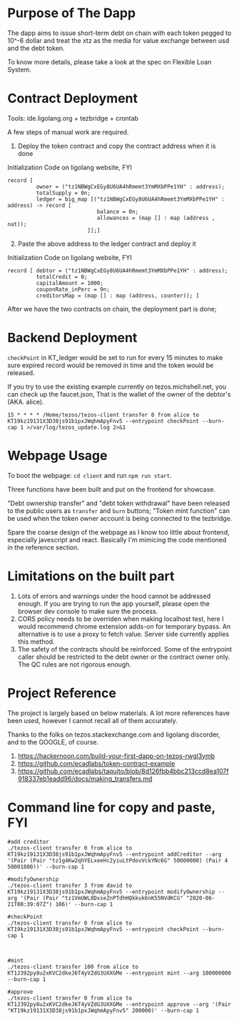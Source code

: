 # Purpose of The Dapp

The dapp aims to issue short-term debt on chain with each token pegged to 10^-6 dollar and treat the xtz as the media for value exchange between usd and the debt token.

To know more details, please take a look at the spec on Flexible Loan System.

# Contract Deployment 

Tools: ide.ligolang.org + tezbridge + crontab

A few steps of manual work are required.
1. Deploy the token contract and copy the contract address when it is done

Initialization Code on ligolang website, FYI
```
record [
         owner = ("tz1NBWgCxEGy8U6UA4hRmemt3YmMXbPPe1YH" : address);
         totalSupply = 0n;
         ledger = big_map [("tz1NBWgCxEGy8U6UA4hRmemt3YmMXbPPe1YH" : address) -> record [
                            balance = 0n;
                            allowances = (map [] : map (address , nat));
                         ]];]
```
2. Paste the above address to the ledger contract and deploy it

Initialization Code on ligolang website, FYI
```
record [ debtor = ("tz1NBWgCxEGy8U6UA4hRmemt3YmMXbPPe1YH" : address); 
         totalCredit = 0; 
         capitalAmount = 1000; 
         couponRate_inPerc = 9n; 
         creditorsMap = (map [] : map (address, counter)); ]
```

After we have the two contracts on chain, the deployment part is done;

# Backend Deployment

`checkPoint` in KT_ledger would be set to run for every 15 minutes to make sure expired record would be removed in time and the token would be released.

If you try to use the existing example currently on tezos.michshell.net, you can check up the faucet.json, That is the wallet of the owner of the debtor's (AKA. alice).

```
15 * * * * /Home/tezos/tezos-client transfer 0 from alice to KT19kz19131X3D38js91b1pxJWqhmApyFnv5 --entrypoint checkPoint --burn-cap 1 >/var/log/tezos_update.log 2>&1
```
# Webpage Usage

To boot the webpage: `cd client` and run `npm run start`. 

Three functions have been built and put on the frontend for showcase.

"Debt ownership transfer" and "debt token withdrawal" have been released to the public users as `transfer` and `burn` buttons;  "Token mint function" can be used when the token owner account is being connected to the tezbridge.

Spare the coarse design of the webpage as I know too little about frontend, especially javescript and react.  Basically I'm mimicing the code mentioned in the reference section.

# Limitations on the built part

1. Lots of errors and warnings under the hood cannot be addressed enough. If you are trying to run the app yourself, please open the browser dev console to make sure the process.
2. CORS policy needs to be overriden when making localhost test, here I would recommend chrome extension adds-on for temporary bypass. An alternative is to use a proxy to fetch value.  Server side currently applies this method.
3. The safety of the contracts should be reinforced. Some of the entrypoint caller should be restricted to the debt owner or the contract owner only.  The QC rules are not rigorous enough.


# Project Reference
The project is largely based on below materials.  A lot more references have been used, however I cannot recall all of them accurately.

Thanks to the folks on tezos.stackexchange.com and ligolang discorder, and to the GOOGLE, of course.

1. https://hackernoon.com/build-your-first-dapp-on-tezos-rwgl3ymb
2. https://github.com/ecadlabs/token-contract-example
3. https://github.com/ecadlabs/taquito/blob/8d126fbb4bbc213ccd8ea107f918337eb1eadd96/docs/making_transfers.md


# Command line for copy and paste, FYI

```
#add creditor
./tezos-client transfer 0 from alice to KT19kz19131X3D38js91b1pxJWqhmApyFnv5 --entrypoint addCreditor --arg '(Pair (Pair "tz1g4Kw2qhYELxeeHc2yiuLtPdovVckYNc6G" 50000000) (Pair 4 50001800))' --burn-cap 1

#modifyOwnership
./tezos-client transfer 3 from david to KT19kz19131X3D38js91b1pxJWqhmApyFnv5 --entrypoint modifyOwnership --arg '(Pair (Pair "tz1VmUWL8DxseZnPTdhHQkkuk6nK55NVdKCG" "2020-06-21T00:39:07Z") 106)' --burn-cap 1

#checkPoint
./tezos-client transfer 0 from alice to KT19kz19131X3D38js91b1pxJWqhmApyFnv5 --entrypoint checkPoint --burn-cap 1



#mint
./tezos-client transfer 100 from alice to KT1J392py8u2xKVC2dkeJ6T4yVZdG3UXXGMe --entrypoint mint --arg 100000000 --burn-cap 1

#approve
./tezos-client transfer 0 from alice to KT1J392py8u2xKVC2dkeJ6T4yVZdG3UXXGMe --entrypoint approve --arg '(Pair "KT19kz19131X3D38js91b1pxJWqhmApyFnv5" 200000)' --burn-cap 1

```
